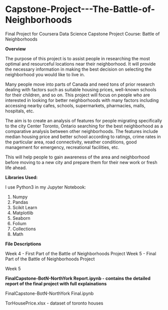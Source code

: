 # Capstone-Project---The-Battle-of-Neighborhoods

Final Project for Coursera Data Science Capstone Project Course: Battle of Neighborhoods 


**Overview**

The purpose of this project is to assist people in researching the most optimal and resourceful locations near their neighborhood. It will provide the necessary information in making the best decision on selecting the neighborhood you would like to live in.

Many people move into parts of Canada and need tons of prior research dealing with factors such as suitable housing prices, well-known schools for their children, and so on. This project will focus on people who are interested in looking for better neighborhoods with many factors including accessing nearby cafes, schools, supermarkets, pharmacies, malls, hospitals, etc.

The aim is to create an analysis of features for people migrating specifically to the city Center Toronto, Ontario searching for the best neighborhood as a comparative analysis between other neighborhoods. The features include median housing price and better school according to ratings, crime rates in the particular area, road connectivity, weather conditions, good management for emergency, recreational facilities, etc.

This will help people to gain awareness of the area and neighborhood before moving to a new city and prepare them for their new work or fresh life ahead.

**Libraries Used:**

I use Python3 in my Jupyter Notebook:

1. Numpy
2. Pandas
3. Scikit Learn
4. Matplotlib
5. Seaborn
6. Folium
7. Collections
8. Math

**File Descriptions**

Week 4 - First Part of the Battle of Neighborhoods Project
Week 5 - Final Part of the Battle of Neighborhoods Project 

Week 5 

**FinalCapstone-BotN-NorthYork Report.ipynb - contains the detailed report of the final project with full explainations**

FinalCapstone-BotN-NorthYork Final.ipynb

TorHousePrice.xlsx - dataset of toronto houses
